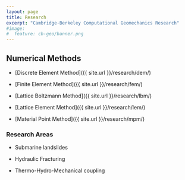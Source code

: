 ```yaml
---
layout: page
title: Research
excerpt: "Cambridge-Berkeley Computational Geomechanics Research"
#image:
#  feature: cb-geo/banner.png
---
```


## Numerical Methods

* [Discrete Element Method]({{ site.url }}/research/dem/)

* [Finite Element Method]({{ site.url }}/research/fem/)

* [Lattice Boltzmann Method]({{ site.url }}/research/lbm/)

* [Lattice Element Method]({{ site.url }}/research/lem/)

* [Material Point Method]({{ site.url }}/research/mpm/)

### Research Areas

* Submarine landslides

* Hydraulic Fracturing

* Thermo-Hydro-Mechanical coupling

